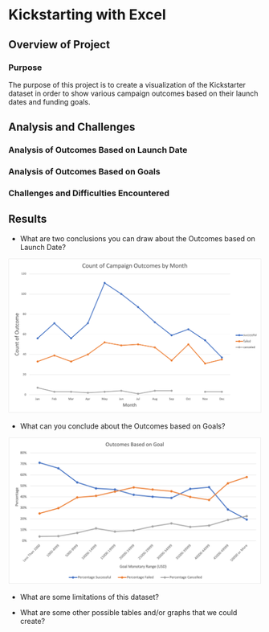 # Kickstarting with Excel

## Overview of Project

### Purpose

The purpose of this project is to create a visualization of the Kickstarter dataset in order to show various campaign outcomes based on their launch dates and funding goals. 


## Analysis and Challenges

### Analysis of Outcomes Based on Launch Date

### Analysis of Outcomes Based on Goals

### Challenges and Difficulties Encountered



## Results

- What are two conclusions you can draw about the Outcomes based on Launch Date?

![OutcomesByLaunchDate](https://github.com/tylerfallon/kickstarter_analysis/blob/main/resources/Theater_Outcomes_vs_Launch.png?raw=true)

- What can you conclude about the Outcomes based on Goals?

![OutcomesVsGoals](https://github.com/tylerfallon/kickstarter_analysis/blob/main/resources/Outcomes_vs_Goals.png?raw=true)

- What are some limitations of this dataset?

- What are some other possible tables and/or graphs that we could create?
